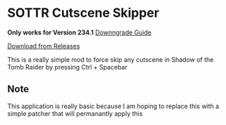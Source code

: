 # SOTTR Cutscene Skipper
 **Only works for Version 234.1** [Downngrade Guide](https://www.speedrun.com/trshadow/guide/4yi80)
 
 [Download from Releases](https://github.com/Atorizil/SOTTR-Cutscene-Skipper/releases)
 
 
This is a really simple mod to force skip any cutscene in Shadow of the Tomb Raider by pressing Ctrl + Spacebar

## Note

This application is really basic because I am hoping to replace this with a simple patcher that will permanantly apply this
